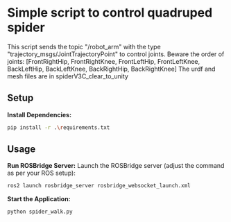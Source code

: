 # Simple script to control quadruped spider

This script sends the topic "/robot_arm" with the type "trajectory_msgs/JointTrajectoryPoint" to control joints.
Beware the order of joints: [FrontRightHip, FrontRightKnee, FrontLeftHip, FrontLeftKnee, BackLeftHip, BackLeftKnee, BackRightHip, BackRightKnee]
The urdf and mesh files are in spiderV3C_clear_to_unity

## Setup

**Install Dependencies:**
   ```bash
   pip install -r .\requirements.txt
   ```
## Usage

**Run ROSBridge Server:**
   Launch the ROSBridge server (adjust the command as per your ROS setup):
   ```bash
   ros2 launch rosbridge_server rosbridge_websocket_launch.xml
   ```

**Start the Application:**
   ```bash
   python spider_walk.py
   ```